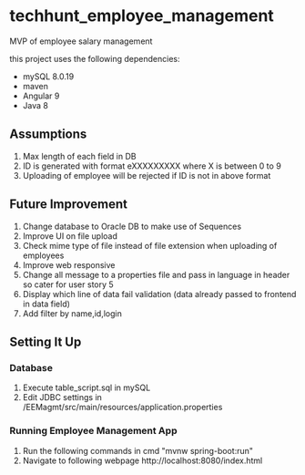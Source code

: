 # techhunt_employee_management
MVP of employee salary management

this project uses the following dependencies:
- mySQL 8.0.19
- maven
- Angular 9
- Java 8

## Assumptions
1) Max length of each field in DB
2) ID is generated with format eXXXXXXXXX where X is between 0 to 9
3) Uploading of employee will be rejected if ID is not in above format

## Future Improvement
1) Change database to Oracle DB to make use of Sequences
2) Improve UI on file upload
3) Check mime type of file instead of file extension when uploading of employees
4) Improve web responsive
5) Change all message to a properties file and pass in language in header so cater for user story 5
6) Display which line of data fail validation (data already passed to frontend in data field)
7) Add filter by name,id,login

## Setting It Up
### Database
1) Execute table_script.sql in mySQL
2) Edit JDBC settings in /EEMagmt/src/main/resources/application.properties

### Running Employee Management App
1) Run the following commands in cmd "mvnw spring-boot:run"
2) Navigate to following webpage http://localhost:8080/index.html